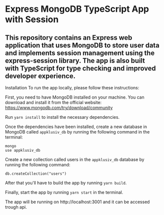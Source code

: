 # Express MongoDB TypeScript App with Session
## This repository contains an Express web application that uses MongoDB to store user data and implements session management using the express-session library. The app is also built with TypeScript for type checking and improved developer experience.

Installation
To run the app locally, please follow these instructions:

First, you need to have MongoDB installed on your machine. You can download and install it from the official website: https://www.mongodb.com/try/download/community

Run `yarn install` to install the necessary dependencies.

Once the dependencies have been installed, create a new database in MongoDB called `appklusiv_db` by running the following command in the terminal:

```
mongo
use appklusiv_db
```
Create a new collection called users in the `appklusiv_db` database by running the following command:

```
db.createCollection("users")
```

After that you'll have to build the app by running `yarn build`.

Finally, start the app by running `yarn start` in the terminal.

The app will be running on http://localhost:3001 and it can be accessed trough api.
